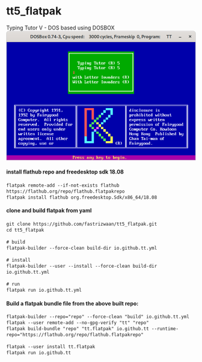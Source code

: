 # tt5_flatpak
Typing Tutor V - DOS based using DOSBOX
![](https://github.com/fastrizwaan/tt5_flatpak/blob/main/ScreenShot.png)

#### install flathub repo and freedesktop sdk 18.08
```
flatpak remote-add --if-not-exists flathub https://flathub.org/repo/flathub.flatpakrepo
flatpak install flathub org.freedesktop.Sdk/x86_64/18.08
```

#### clone and build flatpak from yaml
```
git clone https://github.com/fastrizwaan/tt5_flatpak.git
cd tt5_flatpak

# build
flatpak-builder --force-clean build-dir io.github.tt.yml

# install 
flatpak-builder --user --install --force-clean build-dir io.github.tt.yml

# run
flatpak run io.github.tt.yml
```

#### Build a flatpak bundle file from the above built repo:
```
flatpak-builder --repo="repo" --force-clean "build" io.github.tt.yml
flatpak --user remote-add --no-gpg-verify "tt" "repo"
flatpak build-bundle "repo" "tt.flatpak" io.github.tt --runtime-repo="https://flathub.org/repo/flathub.flatpakrepo"

flatpak --user install tt.flatpak
flatpak run io.github.tt
```
